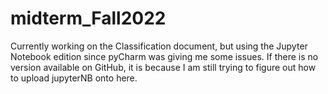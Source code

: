 # midterm_Fall2022

Currently working on the Classification document, but using the Jupyter Notebook edition since pyCharm was giving me some issues. 
If there is no version available on GitHub, it is because I am still trying to figure out how to upload jupyterNB onto here.

